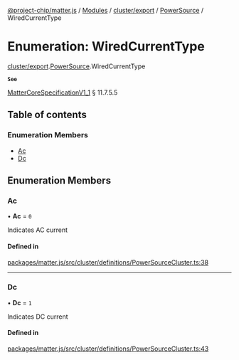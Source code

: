 [@project-chip/matter.js](../README.md) / [Modules](../modules.md) / [cluster/export](../modules/cluster_export.md) / [PowerSource](../modules/cluster_export.PowerSource.md) / WiredCurrentType

# Enumeration: WiredCurrentType

[cluster/export](../modules/cluster_export.md).[PowerSource](../modules/cluster_export.PowerSource.md).WiredCurrentType

**`See`**

[MatterCoreSpecificationV1_1](../interfaces/spec_export.MatterCoreSpecificationV1_1.md) § 11.7.5.5

## Table of contents

### Enumeration Members

- [Ac](cluster_export.PowerSource.WiredCurrentType.md#ac)
- [Dc](cluster_export.PowerSource.WiredCurrentType.md#dc)

## Enumeration Members

### Ac

• **Ac** = ``0``

Indicates AC current

#### Defined in

[packages/matter.js/src/cluster/definitions/PowerSourceCluster.ts:38](https://github.com/project-chip/matter.js/blob/3adaded6/packages/matter.js/src/cluster/definitions/PowerSourceCluster.ts#L38)

___

### Dc

• **Dc** = ``1``

Indicates DC current

#### Defined in

[packages/matter.js/src/cluster/definitions/PowerSourceCluster.ts:43](https://github.com/project-chip/matter.js/blob/3adaded6/packages/matter.js/src/cluster/definitions/PowerSourceCluster.ts#L43)
